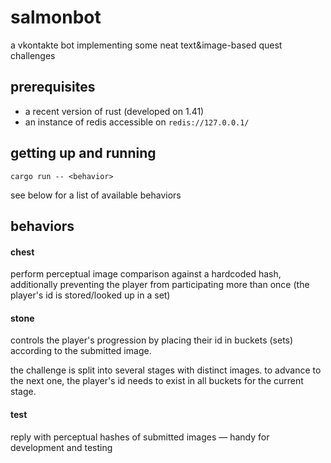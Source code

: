 # salmonbot

a vkontakte bot implementing some neat text&image-based quest challenges

## prerequisites

* a recent version of rust (developed on 1.41)
* an instance of redis accessible on `redis://127.0.0.1/`

## getting up and running

```
cargo run -- <behavior>
```

see below for a list of available behaviors

## behaviors

#### chest

perform perceptual image comparison against a hardcoded hash,
additionally preventing the player from participating more than once
(the player's id is stored/looked up in a set)

#### stone

controls the player's progression by placing their id in buckets (sets)
according to the submitted image.

the challenge is split into several stages with distinct images.
to advance to the next one, the player's id needs to exist
in all buckets for the current stage.

#### test

reply with perceptual hashes of submitted images —
handy for development and testing
